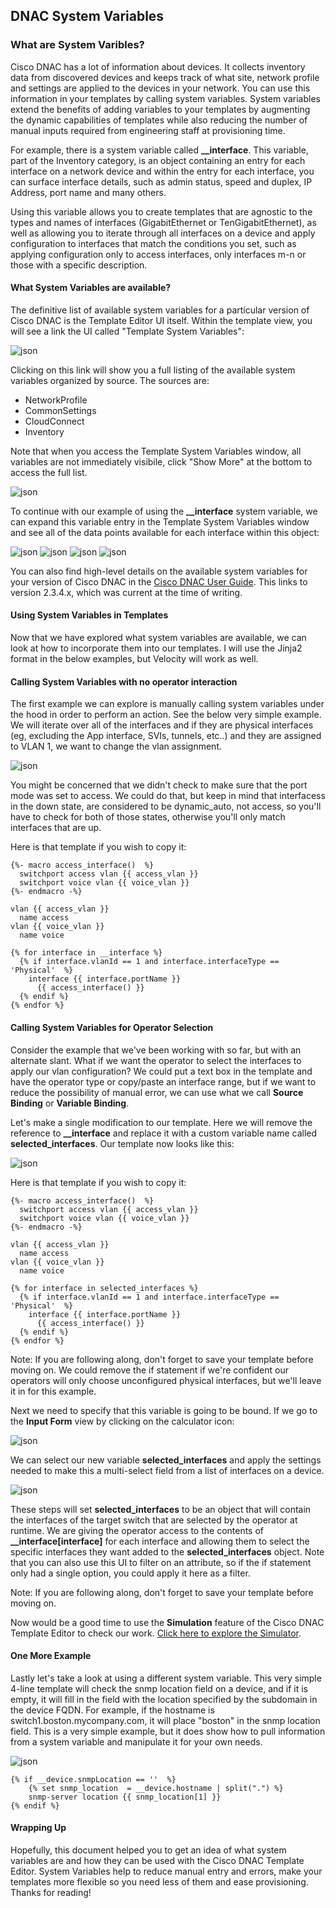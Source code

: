 
## DNAC System Variables

### What are System Varibles?

Cisco DNAC has a lot of information about devices.  It collects inventory data from discovered devices and keeps track of what site, network profile and settings are applied to the devices in your network.  You can use this information in your templates by calling system variables.  System variables extend the benefits of adding variables to your templates by augmenting the dynamic capabilities of templates while also reducing the number of manual inputs required from engineering staff at provisioning time.   

For example, there is a system variable called **__interface**.  This variable, part of the Inventory category, is an object containing an entry for each interface on a network device and within the entry for each interface, you can surface interface details, such as admin status, speed and duplex, IP Address, port name and many others.  

Using this variable allows you to create templates that are agnostic to the types and names of interfaces (GigabitEthernet or TenGigabitEthernet), as well as allowing you to iterate through all interfaces on a device and apply configuration to interfaces that match the conditions you set, such as applying configuration only to access interfaces, only interfaces m-n or those with a specific description.

#### What System Variables are available?

The definitive list of available system variables for a particular version of Cisco DNAC is the Template Editor UI itself.  Within the template view, you will see a link the UI called "Template System Variables":  

![json](./images/button.png?raw=true "Import JSON")  

Clicking on this link will show you a full listing of the available system variables organized by source.  The sources are:

* NetworkProfile
* CommonSettings
* CloudConnect
* Inventory

Note that when you access the Template System Variables window, all variables are not immediately visibile, click "Show More" at the bottom to access the full list.

![json](./images/template_system_main.png?raw=true "Import JSON") 

To continue with our example of using the **__interface** system variable, we can expand this variable entry in the Template System Variables window and see all of the data points available for each interface within this object:

![json](./images/template_system_interfaces_1.png?raw=true "Import JSON") 
![json](./images/template_system_interfaces_2.png?raw=true "Import JSON") 
![json](./images/template_system_interfaces_3.png?raw=true "Import JSON")
![json](./images/template_system_interfaces_4.png?raw=true "Import JSON")  


You can also find high-level details on the available system variables for your version of Cisco DNAC in the [Cisco DNAC User Guide](https://www.cisco.com/c/en/us/td/docs/cloud-systems-management/network-automation-and-management/dna-center/2-3-4/user_guide/b_cisco_dna_center_ug_2_3_4/b_cisco_dna_center_ug_2_3_4_chapter_01000.html#id_92757).  This links to version 2.3.4.x, which was current at the time of writing.

#### Using System Variables in Templates

Now that we have explored what system variables are available, we can look at how to incorporate them into our templates.  I will use the Jinja2 format in the below examples, but Velocity will work as well.

#### Calling System Variables with no operator interaction

The first example we can explore is manually calling system variables under the hood in order to perform an action.  See the below very simple example.  We will iterate over all of the interfaces and if they are physical interfaces (eg, excluding the App interface, SVIs, tunnels, etc..) and they are assigned to VLAN 1, we want to change the vlan assignment.

![json](./images/set_vlan.png?raw=true "Import JSON") 

You might be concerned that we didn't check to make sure that the port mode was set to access.  We could do that, but keep in mind that interfacess in the down state, are considered to be dynamic_auto, not access, so you'll have to check for both of those states, otherwise you'll only match interfaces that are up.

Here is that template if you wish to copy it:

```
{%- macro access_interface()  %}
  switchport access vlan {{ access_vlan }}
  switchport voice vlan {{ voice_vlan }}
{%- endmacro -%}

vlan {{ access_vlan }}
  name access
vlan {{ voice_vlan }}
  name voice

{% for interface in __interface %}
  {% if interface.vlanId == 1 and interface.interfaceType == 'Physical'  %}
    interface {{ interface.portName }}
      {{ access_interface() }}
  {% endif %}
{% endfor %}

```
#### Calling System Variables for Operator Selection

Consider the example that we've been working with so far, but with an alternate slant.  What if we want the operator to select the interfaces to apply our vlan configuration?  We could put a text box in the template and have the operator type or copy/paste an interface range, but if we want to reduce the possibility of manual error, we can use what we call **Source Binding** or **Variable Binding**.

Let's make a single modification to our template.  Here we will remove the reference to **__interface** and replace it with a custom variable name called
**selected_interfaces**.  Our template now looks like this:

![json](./images/set_vlan_2.png?raw=true "Import JSON") 

Here is that template if you wish to copy it:

```
{%- macro access_interface()  %}
  switchport access vlan {{ access_vlan }}
  switchport voice vlan {{ voice_vlan }}
{%- endmacro -%}

vlan {{ access_vlan }}
  name access
vlan {{ voice_vlan }}
  name voice

{% for interface in selected_interfaces %}
  {% if interface.vlanId == 1 and interface.interfaceType == 'Physical'  %}
    interface {{ interface.portName }}
      {{ access_interface() }}
  {% endif %}
{% endfor %}

```

Note:  If you are following along, don't forget to save your template before moving on.  We could remove the if statement if we're confident our operators will only choose unconfigured physical interfaces, but we'll leave it in for this example.

Next we need to specify that this variable is going to be bound.  If we go to the **Input Form** view by clicking on the calculator icon:

![json](./images/calculator_icon.png?raw=true "Import JSON") 

We can select our new variable **selected_interfaces** and apply the settings needed to make this a multi-select field from a list of interfaces on a device.

![json](./images/Input_Form.png?raw=true "Import JSON") 

These steps will set **selected_interfaces** to be an object that will contain the interfaces of the target switch that are selected by the operator at runtime.  We are giving the operator access to the contents of **__interface[interface]** for each interface and allowing them to select the specific interfaces they want added to the **selected_interfaces** object.  Note that you can also use this UI to filter on an attribute, so if the if statement only had a single option, you could apply it here as a filter.

Note:  If you are following along, don't forget to save your template before moving on.

Now would be a good time to use the **Simulation** feature of the Cisco DNAC Template Editor to check our work.  [Click here to explore the Simulator](./Simulations.md).


#### One More Example

Lastly let's take a look at using a different system variable.  This very simple 4-line template will check the snmp location field on a device, and if it is empty, it will fill in the field with the location specified by the subdomain in the device FQDN.  For example, if the hostname is switch1.boston.mycompany.com, it will place "boston" in the snmp location field.  This is a very simple example, but it does show how to pull information from a system variable and manipulate it for your own needs.

![json](./images/set_snmp_location.png?raw=true "Import JSON") 

```
{% if __device.snmpLocation == ''  %}
    {% set snmp_location  = __device.hostname | split(".") %}
    snmp-server location {{ snmp_location[1] }}
{% endif %}
```


#### Wrapping Up

Hopefully, this document helped you to get an idea of what system variables are and how they can be used with the Cisco DNAC Template Editor.  System Variables help to reduce manual entry and errors, make your templates more flexible so you need less of them and ease provisioning.  Thanks for reading!



